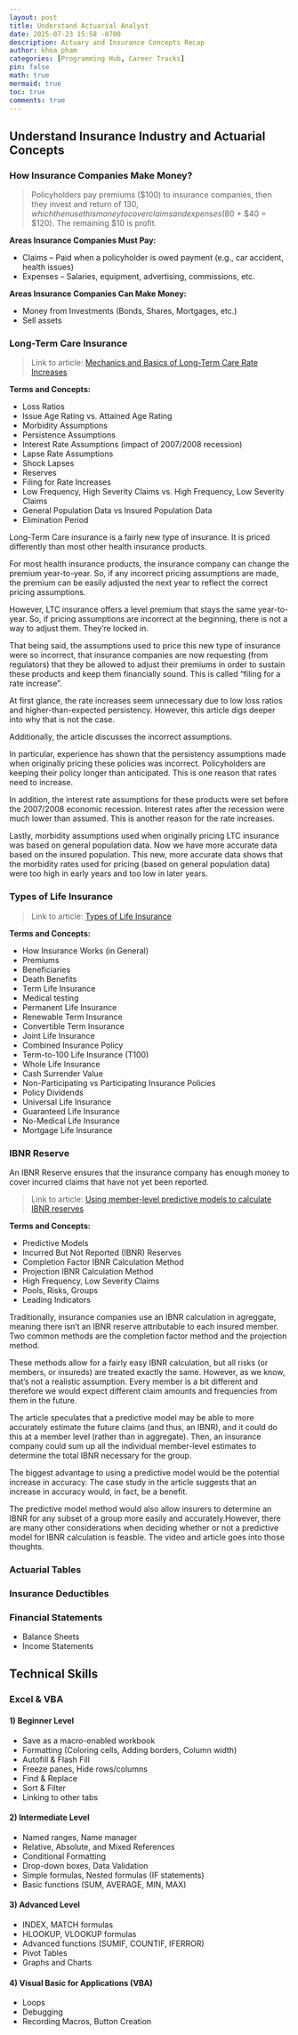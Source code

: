 ```yaml
---
layout: post
title: Understand Actuarial Analyst
date: 2025-07-23 15:58 -0700
description: Actuary and Insurance Concepts Recap
author: khoa_pham
categories: [Programming Hub, Career Tracks]
pin: false
math: true
mermaid: true
toc: true
comments: true
---
```


## Understand Insurance Industry and Actuarial Concepts

### How Insurance Companies Make Money?
> Policyholders pay premiums ($100) to insurance companies, then they invest and return of $130, which then use this money to cover claims and expenses ($80 + $40 = $120). The remaining $10 is profit.

**Areas Insurance Companies Must Pay:**
- Claims – Paid when a policyholder is owed payment (e.g., car accident, health issues)
- Expenses – Salaries, equipment, advertising, commissions, etc.

**Areas Insurance Companies Can Make Money:**
- Money from Investments (Bonds, Shares, Mortgages, etc.)
- Sell assets


### Long-Term Care Insurance
> Link to article: [Mechanics and Basics of Long-Term Care Rate Increases](https://www.soa.org/globalassets/assets/Library/Newsletters/Long-Term-Care/2014/august/ltc-2014-iss36-gordon.pdf)

**Terms and Concepts:**
- Loss Ratios
- Issue Age Rating vs. Attained Age Rating
- Morbidity Assumptions
- Persistence Assumptions
- Interest Rate Assumptions (impact of 2007/2008 recession)
- Lapse Rate Assumptions
- Shock Lapses
- Reserves
- Filing for Rate Increases
- Low Frequency, High Severity Claims vs. High Frequency, Low Severity Claims
- General Population Data vs Insured Population Data
- Elimination Period

Long-Term Care insurance is a fairly new type of insurance. It is priced differently than most other health insurance products.

For most health insurance products, the insurance company can change the premium year-to-year. So, if any incorrect pricing assumptions are made, the premium can be easily adjusted the next year to reflect the correct pricing assumptions.

However, LTC insurance offers a level premium that stays the same year-to-year. So, if pricing assumptions are incorrect at the beginning, there is not a way to adjust them. They’re locked in.

That being said, the assumptions used to price this new type of insurance were so incorrect, that insurance companies are now requesting (from regulators) that they be allowed to adjust their premiums in order to sustain these products and keep them financially sound. This is called “filing for a rate increase”.

At first glance, the rate increases seem unnecessary due to low loss ratios and higher-than-expected persistency. However, this article digs deeper into why that is not the case.

Additionally, the article discusses the incorrect assumptions.

In particular, experience has shown that the persistency assumptions made when originally pricing these policies was incorrect. Policyholders are keeping their policy longer than anticipated. This is one reason that rates need to increase.

In addition, the interest rate assumptions for these products were set before the 2007/2008 economic recession. Interest rates after the recession were much lower than assumed. This is another reason for the rate increases.

Lastly, morbidity assumptions used when originally pricing LTC insurance was based on general population data. Now we have more accurate data based on the insured population. This new, more accurate data shows that the morbidity rates used for pricing (based on general population data) were too high in early years and too low in later years.


### Types of Life Insurance
> Link to article: [Types of Life Insurance](https://www.ratehub.ca/insurance/life/types-of-life-insurance)

**Terms and Concepts:**
- How Insurance Works (in General)
- Premiums
- Beneficiaries
- Death Benefits
- Term Life Insurance
- Medical testing
- Permanent Life Insurance
- Renewable Term Insurance
- Convertible Term Insurance
- Joint Life Insurance
- Combined Insurance Policy
- Term-to-100 Life Insurance (T100)
- Whole Life Insurance
- Cash Surrender Value
- Non-Participating vs Participating Insurance Policies
- Policy Dividends
- Universal Life Insurance
- Guaranteed Life Insurance
- No-Medical Life Insurance
- Mortgage Life Insurance


### IBNR Reserve

An IBNR Reserve ensures that the insurance company has enough money to cover incurred claims that have not yet been reported.

> Link to article: [Using member-level predictive models to calculate IBNR reserves](https://www.theactuarymagazine.org/anticipating-events/)

**Terms and Concepts:**
- Predictive Models
- Incurred But Not Reported (IBNR) Reserves
- Completion Factor IBNR Calculation Method
- Projection IBNR Calculation Method
- High Frequency, Low Severity Claims
- Pools, Risks, Groups
- Leading Indicators

Traditionally, insurance companies use an IBNR calculation in agreggate, meaning there isn’t an IBNR reserve attributable to each insured member. Two common methods are the completion factor method and the projection method.

These methods allow for a fairly easy IBNR calculation, but all risks (or members, or insureds) are treated exactly the same. However, as we know, that’s not a realistic assumption. Every member is a bit different and therefore we would expect different claim amounts and frequencies from them in the future.

The article speculates that a predictive model may be able to more accurately estimate the future claims (and thus, an IBNR), and it could do this at a member level (rather than in aggregate). Then, an insurance company could sum up all the individual member-level estimates to determine the total IBNR necessary for the group.

The biggest advantage to using a predictive model would be the potential increase in accuracy. The case study in the article suggests that an increase in accuracy would, in fact, be a benefit.

The predictive model method would also allow insurers to determine an IBNR for any subset of a group more easily and accurately.However, there are many other considerations when deciding whether or not a predictive model for IBNR calculation is feasble. The video and article goes into those thoughts.


### Actuarial Tables

### Insurance Deductibles

### Financial Statements

- Balance Sheets
- Income Statements



## Technical Skills

### Excel & VBA
#### 1) Beginner Level
- Save as a macro-enabled workbook
- Formatting (Coloring cells, Adding borders, Column width)
- Autofill & Flash Fill
- Freeze panes, Hide rows/columns
- Find & Replace
- Sort & Filter
- Linking to other tabs

#### 2) Intermediate Level
- Named ranges, Name manager
- Relative, Absolute, and Mixed References
- Conditional Formatting
- Drop-down boxes, Data Validation
- Simple formulas, Nested formulas (IF statements)
- Basic functions (SUM, AVERAGE, MIN, MAX)

#### 3) Advanced Level
- INDEX, MATCH formulas
- HLOOKUP, VLOOKUP formulas
- Advanced functions (SUMIF, COUNTIF, IFERROR)
- Pivot Tables
- Graphs and Charts

#### 4) Visual Basic for Applications (VBA)
- Loops
- Debugging
- Recording Macros, Button Creation